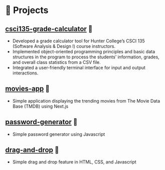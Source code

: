 # 🧪 Projects

## [csci135-grade-calculator](https://github.com/wwuliang/csci135-grade-calculator) 🔗
- Developed a grade calculator tool for Hunter College’s CSCI 135 (Software Analysis & Design I) course instructors.
- Implemented object-oriented programming principles and basic data structures in the program to process the students’
information, grades, and overall class statistics from a CSV file.
- Integrated a user-friendly terminal interface for input and output interactions.

## [movies-app](https://github.com/wwuliang/movies-app) 🔗
- Simple application displaying the trending movies from The Movie Data Base (TMDB) using Next.js

## [password-generator](https://github.com/wwuliang/password-generator) 🔗
- Simple password generator using Javascript

## [drag-and-drop](https://github.com/wwuliang/drag-and-drop) 🔗 
- Simple drag and drop feature in HTML, CSS, and Javascript